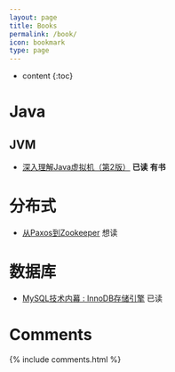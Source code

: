 ```yaml
---
layout: page
title: Books
permalink: /book/
icon: bookmark
type: page
---
```


* content
{:toc}

# Java
## JVM

* [深入理解Java虚拟机（第2版）](https://book.douban.com/subject/24722612/) **已读** **有书**

# 分布式
* [从Paxos到Zookeeper](https://book.douban.com/subject/26292004/) 想读

# 数据库

* [MySQL技术内幕 : InnoDB存储引擎](https://book.douban.com/subject/5373022/) 已读

# Comments
{% include comments.html %}
